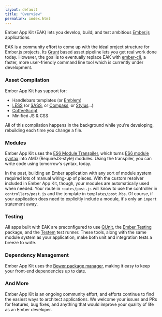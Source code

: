 ```yaml
---
layout: default
title: "Overview"
permalink: index.html
---
```


Ember App Kit (EAK) lets you develop, build, and test ambitious
[Ember.js](http://emberjs.com) applications.

EAK is a community effort to come up with the ideal project structure for Ember.js projects.
Its [Grunt](http://gruntjs.com) based asset pipeline lets you get real work done today.
However, the goal is to eventually replace EAK with
[ember-cli](https://github.com/stefanpenner/ember-cli), a faster, more user-friendly
command line tool which is currently under development.

### Asset Compilation

Ember App Kit has support for:

* Handlebars templates (or [Emblem](http://emblemjs.com/))
* [LESS](http://lesscss.org/) (or [SASS](http://sass-lang.com/), or
[Compass](http://compass-style.org/), or [Stylus](http://learnboost.github.io/stylus/)...)
* [CoffeeScript](http://coffeescript.org/)
* Minified JS & CSS

All of this compilation happens in the background while you're developing,
rebuilding each time you change a file.

### Modules

Ember App Kit uses the [ES6 Module Transpiler](https://github.com/square/es6-module-transpiler),
which turns [ES6 module syntax](http://wiki.ecmascript.org/doku.php?id=harmony:modules#quick_examples)
into AMD (RequireJS-style) modules. Using the transpiler, you can write code
using tomorrow's syntax, today.

In the past, building an Ember application with any sort of module system
required lots of manual wiring-up of pieces. With the custom resolver included
in Ember App Kit, though, your modules are automatically used when needed. Your
route in `routes/post.js` will know to use the controller in `controllers/post.js`
and the template in `templates/post.hbs`. Of course, if your application does need
to explicitly include a module, it's only an `import` statement away.

### Testing

All apps built with EAK are preconfigured to use [QUnit](http://qunitjs.com/),
the [Ember Testing](http://emberjs.com/guides/testing/integration/) package, and
the [Testem](https://github.com/airportyh/testem) test runner. These tools,
along with the same module system as your application, make both unit and
integration tests a breeze to write.

### Dependency Management

Ember App Kit uses the [Bower package manager](http://bower.io/), making it easy
to keep your front-end dependencies up to date.

### And More

Ember App Kit is an ongoing community effort, and efforts continue to find the
easiest ways to architect applications. We welcome your issues and PRs for
features, bug fixes, and anything that would improve your quality of life as an
Ember developer.

